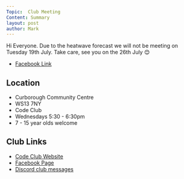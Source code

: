 ```yaml
---
Topic:  Club Meeting
Content: Summary
layout: post
author: Mark
---
```

Hi Everyone. Due to the heatwave forecast we will not be meeting on Tuesday 19th July. Take care, see you on the 26th July 😊



* [Facebook Link](https://www.facebook.com/1481985248595237/posts/5030417197085340/)

## Location

* Curborough Community Centre
* WS13 7NY
* Code Club
* Wednesdays 5:30 - 6:30pm
* 7 - 15 year olds welcome

## Club Links

* [Code Club Website](https://lichfield-code-club.github.io/)
* [Facebook Page](https://www.facebook.com/LichfieldCoders)
* [Discord club messages](https://discord.gg/szz6xGK)
